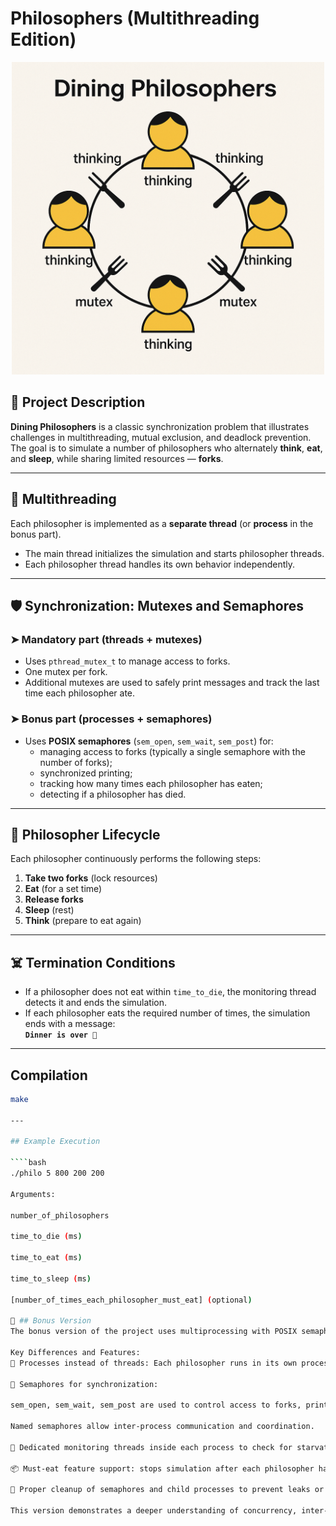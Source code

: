 # Philosophers (Multithreading Edition)

<p align="center">
  <img src="./philosophers_img.png" alt="Dining Philosophers Diagram" width="500"/>
</p>

## 📌 Project Description

**Dining Philosophers** is a classic synchronization problem that illustrates challenges in multithreading, mutual exclusion, and deadlock prevention. The goal is to simulate a number of philosophers who alternately **think**, **eat**, and **sleep**, while sharing limited resources — **forks**.

---

## 🧵 Multithreading

Each philosopher is implemented as a **separate thread** (or **process** in the bonus part).

- The main thread initializes the simulation and starts philosopher threads.
- Each philosopher thread handles its own behavior independently.

---

## 🛡️ Synchronization: Mutexes and Semaphores

### ➤ Mandatory part (threads + mutexes)

- Uses `pthread_mutex_t` to manage access to forks.
- One mutex per fork.
- Additional mutexes are used to safely print messages and track the last time each philosopher ate.

### ➤ Bonus part (processes + semaphores)

- Uses **POSIX semaphores** (`sem_open`, `sem_wait`, `sem_post`) for:
  - managing access to forks (typically a single semaphore with the number of forks);
  - synchronized printing;
  - tracking how many times each philosopher has eaten;
  - detecting if a philosopher has died.

---

## 🔄 Philosopher Lifecycle

Each philosopher continuously performs the following steps:

1. **Take two forks** (lock resources)
2. **Eat** (for a set time)
3. **Release forks**
4. **Sleep** (rest)
5. **Think** (prepare to eat again)

---

## ☠️ Termination Conditions

- If a philosopher does not eat within `time_to_die`, the monitoring thread detects it and ends the simulation.
- If each philosopher eats the required number of times, the simulation ends with a message:  
  **`Dinner is over 🎉`**

---

## Compilation

```bash
make

---

## Example Execution

````bash
./philo 5 800 200 200

Arguments:

number_of_philosophers

time_to_die (ms)

time_to_eat (ms)

time_to_sleep (ms)

[number_of_times_each_philosopher_must_eat] (optional)

🎁 ## Bonus Version
The bonus version of the project uses multiprocessing with POSIX semaphores instead of threads and mutexes.

Key Differences and Features:
👥 Processes instead of threads: Each philosopher runs in its own process using fork().

🔐 Semaphores for synchronization:

sem_open, sem_wait, sem_post are used to control access to forks, printing, and termination.

Named semaphores allow inter-process communication and coordination.

🧠 Dedicated monitoring threads inside each process to check for starvation.

📦 Must-eat feature support: stops simulation after each philosopher has eaten a given number of times.

🧼 Proper cleanup of semaphores and child processes to prevent leaks or zombie processes.

This version demonstrates a deeper understanding of concurrency, inter-process communication (IPC), and synchronization mechanisms in Unix-like systems.
